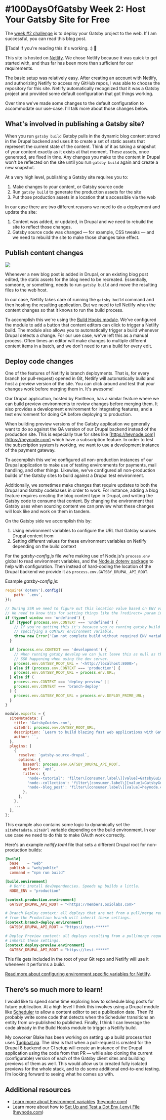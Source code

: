 # #100DaysOfGatsby Week 2: Host Your Gatsby Site for Free

The [week #2 challenge](https://www.gatsbyjs.org/blog/100days/free-hosting/) is to deploy your Gatsby project to the web. If I am successful, you can read this blog post.

🎉Tada! If you're reading this it's working. :) 🎉

This site is hosted on [Netlify](https://netlify.com). We chose Netlify because it was quick to get started with, and thus far has been more than sufficient for our requirements.

The basic setup was relatively easy. After creating an account with Netlify, and authorizing Netlify to access my GitHub repos, I was able to choose the repository for this site. Netlify automatically recognized that it was a Gatsby project and provided some default configuration that got things working.

Over time we've made some changes to the default configuration to accommodate our use-case. I'll talk more about those changes below.

## What's involved in publishing a Gatsby site?

When you run `gatsby build` Gatsby pulls in the dynamic blog content stored in the Drupal backend and uses it to create a set of static assets that represent the current state of the content. Think of it as taking a snapshot of your content exactly as it exists at that moment. These assets, once generated, are fixed in time. Any changes you make to the content in Drupal won't be reflected on the site until you run `gatsby build` again and create a new snapshot.

At a very high level, publishing a Gatsby site requires you to:

1. Make changes to your content, or Gatsby source code
2. Run `gatsby build` to generate the production assets for the site
3. Put those production assets in a location that's accessible via the web

In our case there are two different reasons we need to do a deployment and update the site:

1. Content was added, or updated, in Drupal and we need to rebuild the site to reflect those changes.
2. Gatsby source code was changed — for example, CSS tweaks — and we need to rebuild the site to make those changes take effect.

## Publish content changes

![](/content/blog_posts/images/Build_hooks2.png)

Whenever a new blog post is added in Drupal, or an existing blog post edited, the static assets for the blog need to be recreated. Essentially, someone, or something, needs to run `gatsby build` and move the resulting files to the web host.

In our case, Netlify takes care of running the `gatsby build` command and then hosting the resulting application. But we need to tell Netlify when the content changes so that it knows to run the build process.

To accomplish this we're using the [Build Hooks module](https://www.drupal.org/project/build_hooks). We've configured the module to add a button that content editors can click to trigger a Netlify build. The module also allows you to automatically trigger a build whenever Drupal detects a change. For our use case, we've left this as a manual process. Often times an editor will make changes to multiple different content items in a batch, and we don't need to run a build for every edit.

## Deploy code changes

One of the features of Netlify is branch deployments. That is, for every branch (or pull-request) opened in Git, Netlify will automatically build and host a preview version of the site. You can click around and test that your changes work before merging them in. It's awesome!

Our Drupal application, hosted by Pantheon, has a similar feature where we can build preview environments to review changes before merging them. It also provides a development environment for integrating features, and a test environment for doing QA before deploying to production.

When building preview versions of the Gatsby application we generally want to do so against the QA version of our Drupal backend instead of the production site. This is especially true for sites like [https://heynode.com](https://heynode.com) which have a subscription feature. In order to test the subscription system is working, we want to use a development instance of the payment gateway.

To accomplish this we've configured all non-production instances of our Drupal application to make use of testing environments for payments, mail handling, and other things. Likewise, we've configured all non-production builds of the Gatsby sites to build against a Drupal test environment.

Additionally, we sometimes make changes that require updates to both the Drupal and Gatsby codebases in order to work. For instance, adding a blog feature requires creating the blog content type in Drupal, and writing the Gatsby code to consume that content. By changing the environment that Gatsby uses when sourcing content we can preview what these changes will look like and work on them in tandem.

On the Gatsby side we accomplish this by:

1. Using environment variables to configure the URL that Gatsby sources Drupal content from
2. Setting different values for these environment variables on Netlify depending on the build context

For the *gatsby-config.js* file we're making use of Node.js's `process.env` global to read environment variables, and the [Node.js dotenv package](https://www.npmjs.com/package/dotenv) to help with configuration. Then instead of hard-coding the location of the Drupal backend we provide it as `process.env.GATSBY_DRUPAL_API_ROOT`.

Example *gatsby-config.js*:

```js
require('dotenv').config({
    path: `.env`,
});

// During SSR we need to figure out this location value based on ENV variables.
// We need to know this for setting things like the ?redirect= param in OAuth links.
if (typeof window === 'undefined') {
  if (typeof process.env.CONTEXT === 'undefined') {
    // If you're getting this it's because you're running gatsby build without
    // specifying a CONTEXT environment variable.
    throw new Error('Can not complete build without required ENV variables.');
  }

  if (process.env.CONTEXT === 'development') {
    // When running gatsby develop we can just leave this as null as there's no
    // SSR happening when using the dev server.
    process.env.GATSBY_ROOT_URL = '<http://localhost:8000>';
  } else if (process.env.CONTEXT === 'production') {
    process.env.GATSBY_ROOT_URL = process.env.URL;
  } else if (
    process.env.CONTEXT === 'deploy-preview' ||
    process.env.CONTEXT === 'branch-deploy'
  ) {
    process.env.GATSBY_ROOT_URL = process.env.DEPLOY_PRIME_URL;
  }
}

module.exports = {
  siteMetadata: {
    title: 'GatsbyGuides.com',
    siteUrl: process.env.GATSBY_ROOT_URL,
    description: `Learn to build blazing fast web applications with Gatsby.`,
    author: ``,
  },
  plugins: [
    {
      resolve: `gatsby-source-drupal`,
      options: {
        baseUrl: process.env.GATSBY_DRUPAL_API_ROOT,
        apiBase: `api`,
        filters: {
          'node--tutorial': 'filter\[consumer.label\][value]=GatsbyGuides.com',
          'node--collection': 'filter\[consumer.label\][value]=GatsbyGuides.com',
          'node--blog_post': 'filter\[consumer.label\][value]=heynode.com',
        },
      },
    },
    ...
  ],
};
```

This example also contains some logic to dynamically set the `siteMetadata.siteUrl` variable depending on the build environment. In our use case we need to do this to make OAuth work correctly.

Here's an example *netlify.toml* file that sets a different Drupal root for non-production builds:

```toml
[build]
  base    = "web"
  publish = "web/public"
  command = "npm run build"

[build.environment]
  # Don't install devDependencies. Speeds up builds a little.
  NODE_ENV = "production"

[context.production.environment]
  GATSBY_DRUPAL_API_ROOT = "<https://members.osiolabs.com>"

# Branch Deploy context: all deploys that are not from a pull/merge request or
# from the Production branch will inherit these settings.
[context.branch-deploy.environment]
  GATSBY_DRUPAL_API_ROOT = "https://test-*****"

# Deploy Preview context: all deploys resulting from a pull/merge request will
# inherit these settings.
[context.deploy-preview.environment]
  GATSBY_DRUPAL_API_ROOT = "https://test-*****"
```

This file gets included in the root of your Git repo and Netlify will use it whenever it performs a build.

[Read more about configuring environment specific variables for Netlify](https://docs.netlify.com/configure-builds/get-started/#build-environment-variables).

## There’s so much more to learn!

I would like to spend some time exploring how to schedule blog posts for future publication. At a high level I think this involves using a Drupal module like [Scheduler](https://www.drupal.org/project/scheduler) to allow a content editor to set a publication date. Then I’d probably write some code that detects when the Scheduler transitions an entity from un-published to published. Finally, I think I can leverage the code already in the Build Hooks module to trigger a Netlify build.

My coworker Blake has been working on setting up a build process that uses [Tugboat.qa](https://tugboat.qa). The idea is that when a pull-request is created for the Drupal 8 backend our CI setup will create an instance of the Drupal application using the code from that PR — while also cloning the current (configurable) version of each of the Gatsby client sites and building previews of them as well. This would allow us to created fully isolated previews for the whole stack, and to do some additional end-to-end testing. I’m looking forward to seeing what he comes up with.

## Additional resources

- [Learn more about Environment variables](https://heynode.com/tutorial/overview-environmental-variables) ([heynode.com](http://heynode.com))
- Learn more about how to [Set Up and Test a Dot Env (.env) File](https://heynode.com/tutorial/set-and-test-dot-env-env-file) ([heynode.com](http://heynode.com))